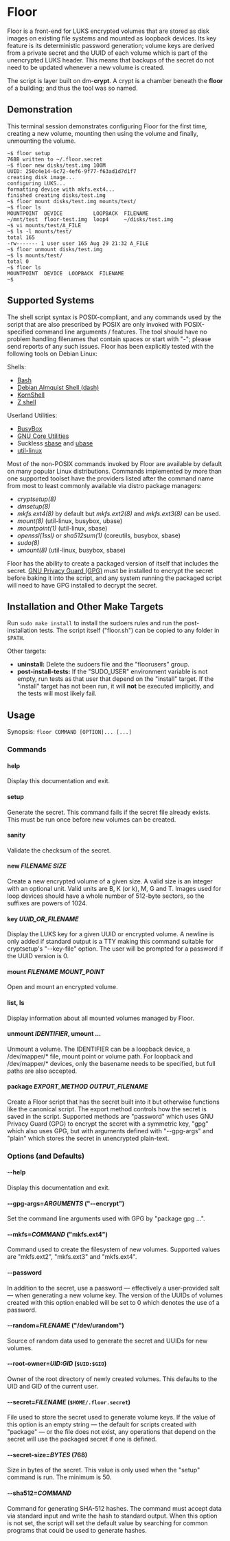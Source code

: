Floor
=====

Floor is a front-end for LUKS encrypted volumes that are stored as disk images
on existing file systems and mounted as loopback devices. Its key feature is
its deterministic password generation; volume keys are derived from a private
secret and the UUID of each volume which is part of the unencrypted LUKS
header. This means that backups of the secret do not need to be updated
whenever a new volume is created.

The script is layer built on dm-**crypt**. A crypt is a chamber beneath the
**floor** of a building; and thus the tool was so named.

Demonstration
-------------

This terminal session demonstrates configuring Floor for the first time,
creating a new volume, mounting then using the volume and finally, unmounting
the volume.

    ~$ floor setup
    768B written to ~/.floor.secret
    ~$ floor new disks/test.img 100M
    UUID: 250c4e14-6c72-4ef6-9f77-f63ad1d7d1f7
    creating disk image...
    configuring LUKS...
    formatting device with mkfs.ext4...
    finished creating disks/test.img
    ~$ floor mount disks/test.img mounts/test/
    ~$ floor ls
    MOUNTPOINT  DEVICE          LOOPBACK  FILENAME
    ~/mnt/test  floor-test.img  loop4     ~/disks/test.img
    ~$ vi mounts/test/A_FILE
    ~$ ls -l mounts/test/
    total 165
    -rw------- 1 user user 165 Aug 29 21:32 A_FILE
    ~$ floor unmount disks/test.img
    ~$ ls mounts/test/
    total 0
    ~$ floor ls
    MOUNTPOINT  DEVICE  LOOPBACK  FILENAME
    ~$

Supported Systems
-----------------

The shell script syntax is POSIX-compliant, and any commands used by the script
that are also prescribed by POSIX are only invoked with POSIX-specified command
line arguments / features. The tool should have no problem handling filenames
that contain spaces or start with "-"; please send reports of any such issues.
Floor has been explicitly tested with the following tools on Debian Linux:

Shells:
- [Bash][bash]
- [Debian Almquist Shell (dash)][dash]
- [KornShell][ksh]
- [Z shell][zsh]

Userland Utilities:
- [BusyBox][busybox]
- [GNU Core Utilities][coreutils]
- Suckless [sbase][sbase] and [ubase][ubase]
- [util-linux][util-linux]

Most of the non-POSIX commands invoked by Floor are available by default on
many popular Linux distributions. Commands implemented by more than one
supported toolset have the providers listed after the command name from most to
least commonly available via distro package managers:

- _cryptsetup(8)_
- _dmsetup(8)_
- _mkfs.ext4(8)_ by default but _mkfs.ext2(8)_ and _mkfs.ext3(8)_ can be used.
- _mount(8)_ (util-linux, busybox, ubase)
- _mountpoint(1)_ (util-linux, sbase)
- _openssl(1ssl)_ or _sha512sum(1)_ (coreutils, busybox, sbase)
- _sudo(8)_
- _umount(8)_ (util-linux, busybox, sbase)

Floor has the ability to create a packaged version of itself that includes the
secret. [GNU Privacy Guard (GPG)][gpg] must be installed to encrypt the secret
before baking it into the script, and any system running the packaged script
will need to have GPG installed to decrypt the secret.

  [bash]: https://www.gnu.org/software/bash/
  [dash]: http://gondor.apana.org.au/~herbert/dash/
  [ksh]: http://www.kornshell.org/
  [zsh]: http://www.zsh.org/
  [busybox]: https://busybox.net/
  [coreutils]: https://www.gnu.org/software/coreutils/coreutils.html
  [sbase]: https://core.suckless.org/sbase
  [ubase]: https://core.suckless.org/ubase
  [util-linux]: https://git.kernel.org/pub/scm/utils/util-linux/util-linux.git/
  [gpg]: https://www.gnupg.org/

Installation and Other Make Targets
-----------------------------------

Run `sudo make install` to install the sudoers rules and run the
post-installation tests. The script itself ("floor.sh") can be copied to any
folder in `$PATH`.

Other targets:
- **uninstall:** Delete the sudoers file and the "floorusers" group.
- **post-install-tests:** If the "SUDO_USER" environment variable is not empty,
  run tests as that user that depend on the "install" target. If the "install"
  target has not been run, it will **not** be executed implicitly, and the
  tests will most likely fail.

<!--                            make README.md:                             -->

Usage
-----

Synopsis: `floor COMMAND [OPTION]... [...]`

### Commands ###

#### help ####

Display this documentation and exit.

#### setup ####

Generate the secret. This command fails if the secret file already exists. This
must be run once before new volumes can be created.

#### sanity ####

Validate the checksum of the secret.

#### new _FILENAME_ _SIZE_ ####

Create a new encrypted volume of a given size. A valid size is an integer with
an optional unit. Valid units are B, K (or k), M, G and T. Images used for loop
devices should have a whole number of 512-byte sectors, so the suffixes are
powers of 1024.

#### key _UUID_OR_FILENAME_ ####

Display the LUKS key for a given UUID or encrypted volume. A newline is only
added if standard output is a TTY making this command suitable for cryptsetup's
"--key-file" option. The user will be prompted for a password if the UUID
version is 0.

#### mount _FILENAME_ _MOUNT_POINT_ ####

Open and mount an encrypted volume.

#### list, ls ####

Display information about all mounted volumes managed by Floor.

#### unmount _IDENTIFIER_, umount _…_ ####

Unmount a volume. The IDENTIFIER can be a loopback device, a /dev/mapper/*
file, mount point or volume path. For loopback and /dev/mapper/* devices, only
the basename needs to be specified, but full paths are also accepted.

#### package _EXPORT_METHOD_ _OUTPUT_FILENAME_ ####

Create a Floor script that has the secret built into it but otherwise functions
like the canonical script. The export method controls how the secret is saved
in the script. Supported methods are "password" which uses GNU Privacy Guard
(GPG) to encrypt the secret with a symmetric key, "gpg" which also uses GPG,
but with arguments defined with "--gpg-args" and "plain" which stores the
secret in unencrypted plain-text.

### Options (and Defaults) ###

#### --help ####

Display this documentation and exit.

#### --gpg-args=_ARGUMENTS_ ("--encrypt") ####

Set the command line arguments used with GPG by "package gpg ...".

#### --mkfs=_COMMAND_ ("mkfs.ext4") ####

Command used to create the filesystem of new volumes. Supported values are
"mkfs.ext2", "mkfs.ext3" and "mkfs.ext4".

#### --password ####

In addition to the secret, use a password — effectively a user-provided salt —
when generating a new volume key. The version of the UUIDs of volumes created
with this option enabled will be set to 0 which denotes the use of a password.

#### --random=_FILENAME_ ("/dev/urandom") ####

Source of random data used to generate the secret and UUIDs for new volumes.

#### --root-owner=_UID:GID_ (`$UID:$GID`) ####

Owner of the root directory of newly created volumes. This defaults to the UID
and GID of the current user.

#### --secret=_FILENAME_ (`$HOME/.floor.secret`) ####

File used to store the secret used to generate volume keys. If the value of
this option is an empty string — the default for scripts created with "package"
— or the file does not exist, any operations that depend on the secret will use
the packaged secret if one is defined.

#### --secret-size=_BYTES_ (768) ####

Size in bytes of the secret. This value is only used when the "setup" command
is run. The minimum is 50.

#### --sha512=_COMMAND_ ####

Command for generating SHA-512 hashes. The command must accept data via
standard input and write the hash to standard output. When this option is not
set, the script will set the default value by searching for common programs
that could be used to generate hashes.

